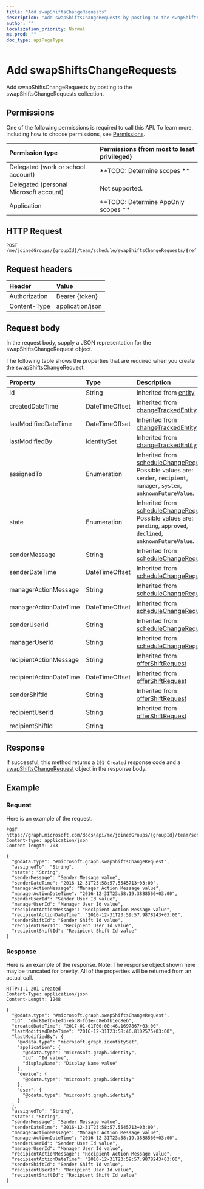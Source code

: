 ```yaml
---
title: "Add swapShiftsChangeRequests"
description: "Add swapShiftsChangeRequests by posting to the swapShiftsChangeRequests collection."
author: ""
localization_priority: Normal
ms.prod: ""
doc_type: apiPageType
---
```


# Add swapShiftsChangeRequests

Add swapShiftsChangeRequests by posting to the swapShiftsChangeRequests collection.

## Permissions
One of the following permissions is required to call this API. To learn more, including how to choose permissions, see [Permissions](/concepts/permissions-reference.md).

|Permission type|Permissions (from most to least privileged)|
|:---|:---|
|Delegated (work or school account)|**TODO: Determine scopes **|
|Delegated (personal Microsoft account)|Not supported.|
|Application|**TODO: Determine AppOnly scopes **|

## HTTP Request
<!-- {
  "blockType": "ignored"
}
-->
``` http
POST /me/joinedGroups/{groupId}/team/schedule/swapShiftsChangeRequests/$ref
```

## Request headers
|Header|Value|
|:---|:---|
|Authorization|Bearer {token}|
|Content-Type|application/json|

## Request body
In the request body, supply a JSON representation for the swapShiftsChangeRequest object.

The following table shows the properties that are required when you create the swapShiftsChangeRequest.

|Property|Type|Description|
|:---|:---|:---|
|id|String| Inherited from [entity](../resources/entity.md)|
|createdDateTime|DateTimeOffset| Inherited from [changeTrackedEntity](../resources/changeTrackedEntity.md)|
|lastModifiedDateTime|DateTimeOffset| Inherited from [changeTrackedEntity](../resources/changeTrackedEntity.md)|
|lastModifiedBy|[identitySet](../resources/identitySet.md)| Inherited from [changeTrackedEntity](../resources/changeTrackedEntity.md)|
|assignedTo|Enumeration| Inherited from [scheduleChangeRequest](../resources/scheduleChangeRequest.md). Possible values are: `sender`, `recipient`, `manager`, `system`, `unknownFutureValue`.|
|state|Enumeration| Inherited from [scheduleChangeRequest](../resources/scheduleChangeRequest.md). Possible values are: `pending`, `approved`, `declined`, `unknownFutureValue`.|
|senderMessage|String| Inherited from [scheduleChangeRequest](../resources/scheduleChangeRequest.md)|
|senderDateTime|DateTimeOffset| Inherited from [scheduleChangeRequest](../resources/scheduleChangeRequest.md)|
|managerActionMessage|String| Inherited from [scheduleChangeRequest](../resources/scheduleChangeRequest.md)|
|managerActionDateTime|DateTimeOffset| Inherited from [scheduleChangeRequest](../resources/scheduleChangeRequest.md)|
|senderUserId|String| Inherited from [scheduleChangeRequest](../resources/scheduleChangeRequest.md)|
|managerUserId|String| Inherited from [scheduleChangeRequest](../resources/scheduleChangeRequest.md)|
|recipientActionMessage|String| Inherited from [offerShiftRequest](../resources/offerShiftRequest.md)|
|recipientActionDateTime|DateTimeOffset| Inherited from [offerShiftRequest](../resources/offerShiftRequest.md)|
|senderShiftId|String| Inherited from [offerShiftRequest](../resources/offerShiftRequest.md)|
|recipientUserId|String| Inherited from [offerShiftRequest](../resources/offerShiftRequest.md)|
|recipientShiftId|String||



## Response
If successful, this method returns a `201 Created` response code and a [swapShiftsChangeRequest](../resources/swapshiftschangerequest.md) object in the response body.

## Example

### Request
Here is an example of the request.
<!-- {
  "blockType": "request",
  "name": "create_swapshiftschangerequest_from_"
}
-->
``` http
POST https://graph.microsoft.com/docs\api/me/joinedGroups/{groupId}/team/schedule/swapShiftsChangeRequests
Content-type: application/json
Content-length: 703

{
  "@odata.type": "#microsoft.graph.swapShiftsChangeRequest",
  "assignedTo": "String",
  "state": "String",
  "senderMessage": "Sender Message value",
  "senderDateTime": "2016-12-31T23:58:57.5545713+03:00",
  "managerActionMessage": "Manager Action Message value",
  "managerActionDateTime": "2016-12-31T23:58:19.3888566+03:00",
  "senderUserId": "Sender User Id value",
  "managerUserId": "Manager User Id value",
  "recipientActionMessage": "Recipient Action Message value",
  "recipientActionDateTime": "2016-12-31T23:59:57.9878243+03:00",
  "senderShiftId": "Sender Shift Id value",
  "recipientUserId": "Recipient User Id value",
  "recipientShiftId": "Recipient Shift Id value"
}
```

### Response
Here is an example of the response. Note: The response object shown here may be truncated for brevity. All of the properties will be returned from an actual call.
<!-- {
  "blockType": "response",
  "truncated": true,
  "@odata.type": "microsoft.graph.swapshiftschangerequest"
}
-->
``` http
HTTP/1.1 201 Created
Content-Type: application/json
Content-Length: 1248

{
  "@odata.type": "#microsoft.graph.swapShiftsChangeRequest",
  "id": "ebc81efb-1efb-ebc8-fb1e-c8ebfb1ec8eb",
  "createdDateTime": "2017-01-01T00:00:46.1697867+03:00",
  "lastModifiedDateTime": "2016-12-31T23:58:46.8102575+03:00",
  "lastModifiedBy": {
    "@odata.type": "microsoft.graph.identitySet",
    "application": {
      "@odata.type": "microsoft.graph.identity",
      "id": "Id value",
      "displayName": "Display Name value"
    },
    "device": {
      "@odata.type": "microsoft.graph.identity"
    },
    "user": {
      "@odata.type": "microsoft.graph.identity"
    }
  },
  "assignedTo": "String",
  "state": "String",
  "senderMessage": "Sender Message value",
  "senderDateTime": "2016-12-31T23:58:57.5545713+03:00",
  "managerActionMessage": "Manager Action Message value",
  "managerActionDateTime": "2016-12-31T23:58:19.3888566+03:00",
  "senderUserId": "Sender User Id value",
  "managerUserId": "Manager User Id value",
  "recipientActionMessage": "Recipient Action Message value",
  "recipientActionDateTime": "2016-12-31T23:59:57.9878243+03:00",
  "senderShiftId": "Sender Shift Id value",
  "recipientUserId": "Recipient User Id value",
  "recipientShiftId": "Recipient Shift Id value"
}
```

